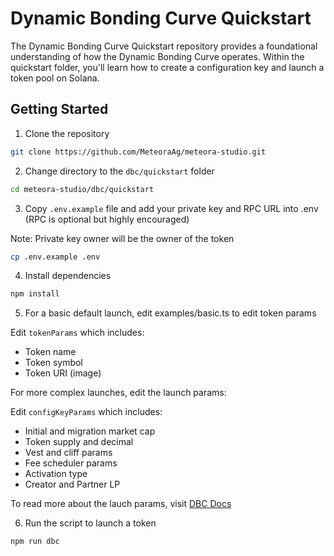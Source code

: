 # Dynamic Bonding Curve Quickstart

The Dynamic Bonding Curve Quickstart repository provides a foundational understanding of how the Dynamic Bonding Curve operates. Within the quickstart folder, you'll learn how to create a configuration key and launch a token pool on Solana.

## Getting Started

1. Clone the repository

```bash
git clone https://github.com/MeteoraAg/meteora-studio.git
```

2. Change directory to the `dbc/quickstart` folder

```bash
cd meteora-studio/dbc/quickstart
```

3. Copy `.env.example` file and add your private key and RPC URL into .env (RPC is optional but highly encouraged)

Note: Private key owner will be the owner of the token
```bash
cp .env.example .env
```

4. Install dependencies

```bash
npm install
```

5. For a basic default launch, edit examples/basic.ts to edit token params

Edit `tokenParams` which includes: 
  - Token name
  - Token symbol
  - Token URI (image)

For more complex launches, edit the launch params:

Edit `configKeyParams` which includes:
  - Initial and migration market cap
  - Token supply and decimal
  - Vest and cliff params
  - Fee scheduler params
  - Activation type
  - Creator and Partner LP

To read more about the lauch params, visit [DBC Docs](https://docs.meteora.ag/product-overview/dynamic-bonding-curve-dbc-overview/customizable-pool-configuration)

6. Run the script to launch a token

```bash
npm run dbc
```


